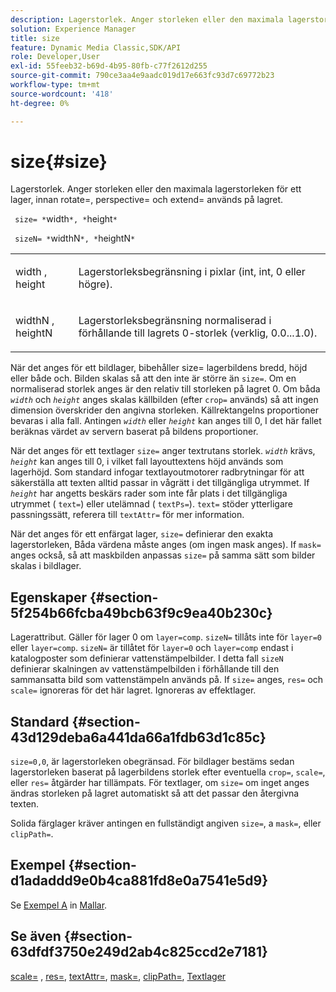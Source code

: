 ```yaml
---
description: Lagerstorlek. Anger storleken eller den maximala lagerstorleken för ett lager, innan rotate=, perspective= och extend= används på lagret.
solution: Experience Manager
title: size
feature: Dynamic Media Classic,SDK/API
role: Developer,User
exl-id: 55feeb32-b69d-4b95-80fb-c77f2612d255
source-git-commit: 790ce3aa4e9aadc019d17e663fc93d7c69772b23
workflow-type: tm+mt
source-wordcount: '418'
ht-degree: 0%

---
```


# size{#size}

Lagerstorlek. Anger storleken eller den maximala lagerstorleken för ett lager, innan rotate=, perspective= och extend= används på lagret.

` size= *`width`*, *`height`*`

` sizeN= *`widthN`*, *`heightN`*`

<table id="simpletable_FBE17D736F93485AA0053BF447B4CC9F"> 
 <tr class="strow"> 
  <td class="stentry"> <p> <span class="codeph"> <span class="varname"> width </span>, <span class="varname"> height </span> </span> </p> </td> 
  <td class="stentry"> <p>Lagerstorleksbegränsning i pixlar (int, int, 0 eller högre). </p> </td> 
 </tr> 
 <tr class="strow"> 
  <td class="stentry"> <p> <span class="codeph"> <span class="varname"> widthN </span>, <span class="varname"> heightN </span> </span> </p> </td> 
  <td class="stentry"> <p>Lagerstorleksbegränsning normaliserad i förhållande till lagrets 0-storlek (verklig, 0.0...1.0). </p> </td> 
 </tr> 
</table>

När det anges för ett bildlager, bibehåller size= lagerbildens bredd, höjd eller både och. Bilden skalas så att den inte är större än `size=`. Om en normaliserad storlek anges är den relativ till storleken på lagret 0. Om båda *`width`* och *`height`* anges skalas källbilden (efter `crop=` används) så att ingen dimension överskrider den angivna storleken. Källrektangelns proportioner bevaras i alla fall. Antingen *`width`* eller *`height`* kan anges till 0, I det här fallet beräknas värdet av servern baserat på bildens proportioner.

När det anges för ett textlager `size=` anger textrutans storlek. *`width`* krävs, *`height`* kan anges till 0, i vilket fall layouttextens höjd används som lagerhöjd. Som standard infogar textlayoutmotorer radbrytningar för att säkerställa att texten alltid passar in vågrätt i det tillgängliga utrymmet. If *`height`* har angetts beskärs rader som inte får plats i det tillgängliga utrymmet ( `text=`) eller utelämnad ( `textPs=`). `text=` stöder ytterligare passningssätt, referera till `textAttr=` för mer information.

När det anges för ett enfärgat lager, `size=` definierar den exakta lagerstorleken, Båda värdena måste anges (om ingen mask anges). If `mask=` anges också, så att maskbilden anpassas `size=` på samma sätt som bilder skalas i bildlager.

## Egenskaper {#section-5f254b66fcba49bcb63f9c9ea40b230c}

Lagerattribut. Gäller för lager 0 om `layer=comp`. `sizeN=` tillåts inte för `layer=0` eller `layer=comp`. `sizeN=` är tillåtet för `layer=0` och `layer=comp` endast i katalogposter som definierar vattenstämpelbilder. I detta fall `sizeN` definierar skalningen av vattenstämpelbilden i förhållande till den sammansatta bild som vattenstämpeln används på. If `size=` anges, `res=` och `scale=` ignoreras för det här lagret. Ignoreras av effektlager.

## Standard {#section-43d129deba6a441da66a1fdb63d1c85c}

`size=0,0`, är lagerstorleken obegränsad. För bildlager bestäms sedan lagerstorleken baserat på lagerbildens storlek efter eventuella `crop=`, `scale=`, eller `res=` åtgärder har tillämpats. För textlager, om `size=` om inget anges ändras storleken på lagret automatiskt så att det passar den återgivna texten.

Solida färglager kräver antingen en fullständigt angiven `size=`, a `mask=`, eller `clipPath=`.

## Exempel {#section-d1adaddd9e0b4ca881fd8e0a7541e5d9}

Se [Exempel A](../../../../../is-api/http-ref/image-serving-api-ref/c-http-protocol-reference/c-templates/r-example-a.md#reference-c78ea82e8a1646738e764fa6685dfbac) in [Mallar](../../../../../is-api/http-ref/image-serving-api-ref/c-http-protocol-reference/c-templates/c-templates.md#concept-3cd2d2adae0e41b2979b9640244d4d3e).

## Se även {#section-63dfdf3750e249d2ab4c825ccd2e7181}

[scale=](../../../../../is-api/http-ref/image-serving-api-ref/c-http-protocol-reference/c-command-reference/r-is-http-scale.md#reference-098c30cea1764f189e6f7c7e400cc065) , [res=](../../../../../is-api/http-ref/image-serving-api-ref/c-http-protocol-reference/c-command-reference/r-res.md#reference-3d6fe416801148dea0f786f2b5169e55), [textAttr=](../../../../../is-api/http-ref/image-serving-api-ref/c-http-protocol-reference/c-command-reference/r-textattr.md#reference-ff00484fa3244286abeff34911f7ec0d), [mask=](../../../../../is-api/http-ref/image-serving-api-ref/c-http-protocol-reference/c-command-reference/r-mask.md#reference-922254e027404fb890b850e2723ee06e), [clipPath=](../../../../../is-api/http-ref/image-serving-api-ref/c-http-protocol-reference/c-command-reference/r-clippath.md#reference-8139b1b52dc54749b51b109521ddf83d), [Textlager](../../../../../is-api/http-ref/image-serving-api-ref/c-http-protocol-reference/c-text-formatting/r-text-layers.md#reference-47e78cfb18134db5ab09e17af14a6a8f)
